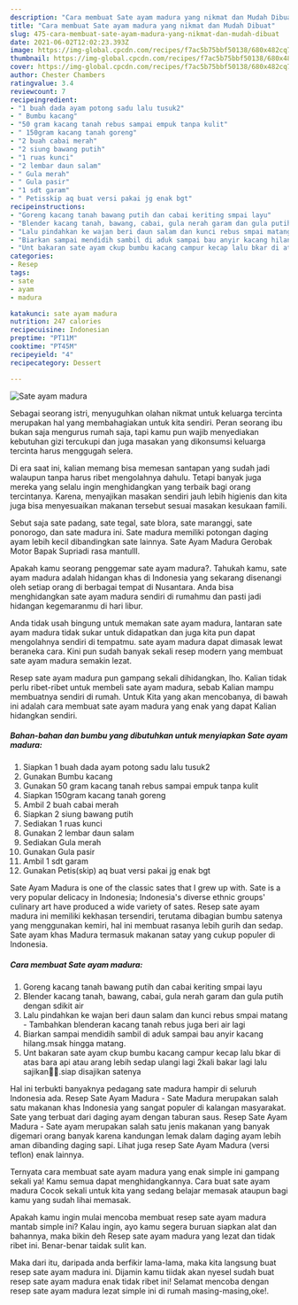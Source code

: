 ```yaml
---
description: "Cara membuat Sate ayam madura yang nikmat dan Mudah Dibuat"
title: "Cara membuat Sate ayam madura yang nikmat dan Mudah Dibuat"
slug: 475-cara-membuat-sate-ayam-madura-yang-nikmat-dan-mudah-dibuat
date: 2021-06-02T12:02:23.393Z
image: https://img-global.cpcdn.com/recipes/f7ac5b75bbf50138/680x482cq70/sate-ayam-madura-foto-resep-utama.jpg
thumbnail: https://img-global.cpcdn.com/recipes/f7ac5b75bbf50138/680x482cq70/sate-ayam-madura-foto-resep-utama.jpg
cover: https://img-global.cpcdn.com/recipes/f7ac5b75bbf50138/680x482cq70/sate-ayam-madura-foto-resep-utama.jpg
author: Chester Chambers
ratingvalue: 3.4
reviewcount: 7
recipeingredient:
- "1 buah dada ayam potong sadu lalu tusuk2"
- " Bumbu kacang"
- "50 gram kacang tanah rebus sampai empuk tanpa kulit"
- " 150gram kacang tanah goreng"
- "2 buah cabai merah"
- "2 siung bawang putih"
- "1 ruas kunci"
- "2 lembar daun salam"
- " Gula merah"
- " Gula pasir"
- "1 sdt garam"
- " Petisskip aq buat versi pakai jg enak bgt"
recipeinstructions:
- "Goreng kacang tanah bawang putih dan cabai keriting smpai layu"
- "Blender kacang tanah, bawang, cabai, gula nerah garam dan gula putih dengan sdikit air"
- "Lalu pindahkan ke wajan beri daun salam dan kunci rebus smpai matang  Tambahkan blenderan kacang tanah rebus juga beri air lagi"
- "Biarkan sampai mendidih sambil di aduk sampai bau anyir kacang hilang.msak hingga matang."
- "Unt bakaran sate ayam ckup bumbu kacang campur kecap lalu bkar di atas bara api atau arang lebih sedap ulangi lagi 2kali bakar lagi lalu sajikan🥰🥰.siap disajikan satenya"
categories:
- Resep
tags:
- sate
- ayam
- madura

katakunci: sate ayam madura 
nutrition: 247 calories
recipecuisine: Indonesian
preptime: "PT11M"
cooktime: "PT45M"
recipeyield: "4"
recipecategory: Dessert

---
```



![Sate ayam madura](https://img-global.cpcdn.com/recipes/f7ac5b75bbf50138/680x482cq70/sate-ayam-madura-foto-resep-utama.jpg)

Sebagai seorang istri, menyuguhkan olahan nikmat untuk keluarga tercinta merupakan hal yang membahagiakan untuk kita sendiri. Peran seorang ibu bukan saja mengurus rumah saja, tapi kamu pun wajib menyediakan kebutuhan gizi tercukupi dan juga masakan yang dikonsumsi keluarga tercinta harus menggugah selera.

Di era  saat ini, kalian memang bisa memesan santapan yang sudah jadi walaupun tanpa harus ribet mengolahnya dahulu. Tetapi banyak juga mereka yang selalu ingin menghidangkan yang terbaik bagi orang tercintanya. Karena, menyajikan masakan sendiri jauh lebih higienis dan kita juga bisa menyesuaikan makanan tersebut sesuai masakan kesukaan famili. 

Sebut saja sate padang, sate tegal, sate blora, sate maranggi, sate ponorogo, dan sate madura ini. Sate madura memiliki potongan daging ayam lebih kecil dibandingkan sate lainnya. Sate Ayam Madura Gerobak Motor Bapak Supriadi rasa mantulll.

Apakah kamu seorang penggemar sate ayam madura?. Tahukah kamu, sate ayam madura adalah hidangan khas di Indonesia yang sekarang disenangi oleh setiap orang di berbagai tempat di Nusantara. Anda bisa menghidangkan sate ayam madura sendiri di rumahmu dan pasti jadi hidangan kegemaranmu di hari libur.

Anda tidak usah bingung untuk memakan sate ayam madura, lantaran sate ayam madura tidak sukar untuk didapatkan dan juga kita pun dapat mengolahnya sendiri di tempatmu. sate ayam madura dapat dimasak lewat beraneka cara. Kini pun sudah banyak sekali resep modern yang membuat sate ayam madura semakin lezat.

Resep sate ayam madura pun gampang sekali dihidangkan, lho. Kalian tidak perlu ribet-ribet untuk membeli sate ayam madura, sebab Kalian mampu membuatnya sendiri di rumah. Untuk Kita yang akan mencobanya, di bawah ini adalah cara membuat sate ayam madura yang enak yang dapat Kalian hidangkan sendiri.

<!--inarticleads1-->

##### Bahan-bahan dan bumbu yang dibutuhkan untuk menyiapkan Sate ayam madura:

1. Siapkan 1 buah dada ayam potong sadu lalu tusuk2
1. Gunakan  Bumbu kacang
1. Gunakan 50 gram kacang tanah rebus sampai empuk tanpa kulit
1. Siapkan  150gram kacang tanah goreng
1. Ambil 2 buah cabai merah
1. Siapkan 2 siung bawang putih
1. Sediakan 1 ruas kunci
1. Gunakan 2 lembar daun salam
1. Sediakan  Gula merah
1. Gunakan  Gula pasir
1. Ambil 1 sdt garam
1. Gunakan  Petis(skip) aq buat versi pakai jg enak bgt


Sate Ayam Madura is one of the classic sates that I grew up with. Sate is a very popular delicacy in Indonesia; Indonesia&#39;s diverse ethnic groups&#39; culinary art have produced a wide variety of sates. Resep sate ayam madura ini memiliki kekhasan tersendiri, terutama dibagian bumbu satenya yang menggunakan kemiri, hal ini membuat rasanya lebih gurih dan sedap. Sate ayam khas Madura termasuk makanan satay yang cukup populer di Indonesia. 

<!--inarticleads2-->

##### Cara membuat Sate ayam madura:

1. Goreng kacang tanah bawang putih dan cabai keriting smpai layu
1. Blender kacang tanah, bawang, cabai, gula nerah garam dan gula putih dengan sdikit air
1. Lalu pindahkan ke wajan beri daun salam dan kunci rebus smpai matang  - Tambahkan blenderan kacang tanah rebus juga beri air lagi
1. Biarkan sampai mendidih sambil di aduk sampai bau anyir kacang hilang.msak hingga matang.
1. Unt bakaran sate ayam ckup bumbu kacang campur kecap lalu bkar di atas bara api atau arang lebih sedap ulangi lagi 2kali bakar lagi lalu sajikan🥰🥰.siap disajikan satenya


Hal ini terbukti banyaknya pedagang sate madura hampir di seluruh Indonesia ada. Resep Sate Ayam Madura - Sate Madura merupakan salah satu makanan khas Indonesia yang sangat populer di kalangan masyarakat. Sate yang terbuat dari daging ayam dengan taburan saus. Resep Sate Ayam Madura - Sate ayam merupakan salah satu jenis makanan yang banyak digemari orang banyak karena kandungan lemak dalam daging ayam lebih aman dibanding daging sapi. Lihat juga resep Sate Ayam Madura (versi teflon) enak lainnya. 

Ternyata cara membuat sate ayam madura yang enak simple ini gampang sekali ya! Kamu semua dapat menghidangkannya. Cara buat sate ayam madura Cocok sekali untuk kita yang sedang belajar memasak ataupun bagi kamu yang sudah lihai memasak.

Apakah kamu ingin mulai mencoba membuat resep sate ayam madura mantab simple ini? Kalau ingin, ayo kamu segera buruan siapkan alat dan bahannya, maka bikin deh Resep sate ayam madura yang lezat dan tidak ribet ini. Benar-benar taidak sulit kan. 

Maka dari itu, daripada anda berfikir lama-lama, maka kita langsung buat resep sate ayam madura ini. Dijamin kamu tiidak akan nyesel sudah buat resep sate ayam madura enak tidak ribet ini! Selamat mencoba dengan resep sate ayam madura lezat simple ini di rumah masing-masing,oke!.

